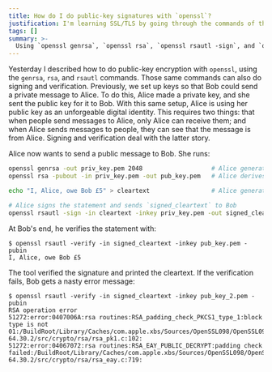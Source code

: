 ```yaml
---
title: How do I do public-key signatures with `openssl`?
justification: I'm learning SSL/TLS by going through the commands of the `openssl` tool.
tags: []
summary: >-
  Using `openssl genrsa`, `openssl rsa`, `openssl rsautl -sign`, and `openssl rsautl -verify`.
---
```


Yesterday I described how to do public-key encryption with `openssl`, using the `genrsa`, `rsa`, and `rsautl` commands. Those same commands can also do signing and verification. Previously, we set up keys so that Bob could send a private message to Alice. To do this, Alice made a private key, and she sent the public key for it to Bob. With this same setup, Alice is using her public key as an unforgeable digital identity. This requires two things: that when people send messages to Alice, only Alice can receive them; and when Alice sends messages to people, they can see that the message is from Alice. Signing and verification deal with the latter story.

Alice now wants to send a public message to Bob. She runs:

```bash
openssl genrsa -out priv_key.pem 2048                   # Alice generates her private key
openssl rsa -pubout -in priv_key.pem -out pub_key.pem   # Alice derives the public key and sends it to Bob

echo "I, Alice, owe Bob £5" > cleartext                 # Alice generates an un-signed statement

# Alice signs the statement and sends `signed_cleartext` to Bob
openssl rsautl -sign -in cleartext -inkey priv_key.pem -out signed_cleartext
```

At Bob's end, he verifies the statement with:

```
$ openssl rsautl -verify -in signed_cleartext -inkey pub_key.pem -pubin
I, Alice, owe Bob £5
```

The tool verified the signature and printed the cleartext. If the verification fails, Bob gets a nasty error message:

```
$ openssl rsautl -verify -in signed_cleartext -inkey pub_key_2.pem -pubin
RSA operation error
51272:error:0407006A:rsa routines:RSA_padding_check_PKCS1_type_1:block type is not 01:/BuildRoot/Library/Caches/com.apple.xbs/Sources/OpenSSL098/OpenSSL098-64.30.2/src/crypto/rsa/rsa_pk1.c:102:
51272:error:04067072:rsa routines:RSA_EAY_PUBLIC_DECRYPT:padding check failed:/BuildRoot/Library/Caches/com.apple.xbs/Sources/OpenSSL098/OpenSSL098-64.30.2/src/crypto/rsa/rsa_eay.c:719:
```
